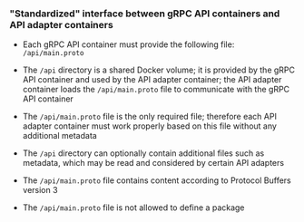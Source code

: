 ### "Standardized" interface between gRPC API containers and API adapter containers

* Each gRPC API container must provide the following file: `/api/main.proto`

* The `/api` directory is a shared Docker volume; it is provided by the gRPC API container and used by the API adapter container; the API adapter container loads the `/api/main.proto` file to communicate with the gRPC API container

* The `/api/main.proto` file is the only required file; therefore each API adapter container must work properly based on this file without any additional metadata

* The `/api` directory can optionally contain additional files such as metadata, which may be read and considered by certain API adapters

* The `/api/main.proto` file contains content according to Protocol Buffers version 3

* The `/api/main.proto` file is not allowed to define a package
